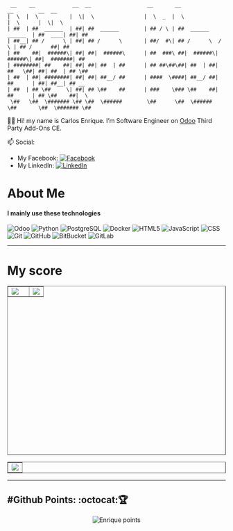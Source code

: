 
     __    __            __  __                  __       __                      __        __  __ 
    |  \  |  \          |  \|  \                |  \  _  |  \                    |  \      |  \|  \
    | ##  | ##  ______  | ##| ##  ______        | ## / \ | ##  ______    ______  | ##  ____| ##| ##
    | ##__| ## /      \ | ##| ## /      \       | ##/  #\| ## /      \  /      \ | ## /      ##| ##
    | ##    ##|  ######\| ##| ##|  ######\      | ##  ###\ ##|  ######\|  ######\| ##|  #######| ##
    | ########| ##    ##| ##| ##| ##  | ##      | ## ##\##\##| ##  | ##| ##   \##| ##| ##  | ## \##
    | ##  | ##| ########| ##| ##| ##__/ ##      | ####  \####| ##__/ ##| ##      | ##| ##__| ## __ 
    | ##  | ## \##     \| ##| ## \##    ##      | ###    \### \##    ##| ##      | ## \##    ##|  \
     \##   \##  \####### \## \##  \######        \##      \##  \######  \##       \##  \####### \##

👨‍💻 Hi! my name is Carlos Enrique. I’m Software Engineer on [Odoo](https://github.com/odoo/odoo) Third Party Add-Ons CE.

📫 Social:

* My Facebook: [![Facebook](https://img.shields.io/badge/Enrique-%2314354C.svg?style=for-the-badge&logo=facebook&logoColor=white)](https://www.facebook.com/EnriqueZav96/)
* My LinkedIn: [![LinkedIn](https://img.shields.io/badge/Enrique-%230077B5.svg?style=for-the-badge&logo=linkedin&logoColor=white)](https://www.linkedin.com/in/carlos-e-a28560145)

# About Me

#### I mainly use these technologies
![Odoo](https://img.shields.io/badge/odoo-%23593d88.svg?style=for-the-badge&logo=Odoo&logoColor=white)
![Python](https://img.shields.io/badge/python-3670A0?style=for-the-badge&logo=python&logoColor=ffdd54) 
![PostgreSQL](https://img.shields.io/badge/postgres-%23316192.svg?&style=for-the-badge&logo=postgresql&logoColor=white)
![Docker](https://img.shields.io/badge/docker%20-%230db7ed.svg?&style=for-the-badge&logo=docker&logoColor=white)
![HTML5](https://img.shields.io/badge/html5%20-%23E34F26.svg?&style=for-the-badge&logo=html5&logoColor=white)
![JavaScript](https://img.shields.io/badge/javascript%20-%23323330.svg?&style=for-the-badge&logo=javascript&logoColor=%23F7DF1E)
![CSS](https://img.shields.io/badge/css3%20-%231572B6.svg?&style=for-the-badge&logo=css3&logoColor=white)
![Git](https://img.shields.io/badge/git%20-%23F05033.svg?&style=for-the-badge&logo=git&logoColor=white)
![GitHub](https://img.shields.io/badge/github%20-%23121011.svg?&style=for-the-badge&logo=github&logoColor=white)
![BitBucket](https://img.shields.io/badge/bitbucket%20-%230047B3.svg?&style=for-the-badge&logo=bitbucket&logoColor=white)
![GitLab](https://img.shields.io/badge/gitlab%20-%23181717.svg?&style=for-the-badge&logo=gitlab&logoColor=white)

---

# My score
<table style="border-collapse: collapse; width: 100%; height: 389px;" border="1">
    <tbody>
        <tr>
            <td style="width: 59.5868%; height: auto;">
                <img src="https://github-readme-stats.vercel.app/api?username=EnriqueZav96&theme=swift&show_icons=true"/>
            </td>
            <td style="width: 40.4132%; height: auto;">
                <img src="https://github-profile-summary-cards.vercel.app/api/cards/profile-details?username=EnriqueZav96&theme=default"/>
            </td>
        </tr>
    </tbody>
</table>

<table style="border-collapse: collapse; width: 100%; height: auto;" border="1">
    <tbody>
        <tr>
            <td>
                <img src="https://github-readme-stats.vercel.app/api/wakatime?username=EnriqueRell&theme=vue&show_icons=true"/>
            </td>
        </tr>
    </tbody>
</table>

<!-- <center>
  <table>
    <tr>
        <td><img width="auto" align="left" src="https://activity-graph.herokuapp.com/graph?username=enriquezav96&bg_color=000000&color=2d77bd&line=2193ff&point=ffffff&area=true&hide_border=true"/></td>
    </tr>
    </table>
</center>-->

---

<h2 align='left'>#Github Points: :octocat:🏆️</h2>
<p align="center">
    <img src="https://github-profile-trophy.vercel.app/?username=EnriqueZav96&theme=darkhub" alt="Enrique points"/>
</p>
